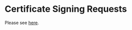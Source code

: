 # Certificate Signing Requests

Please see [here](./course-faq/kubernetes/csr-john-johndeveloper.md).

